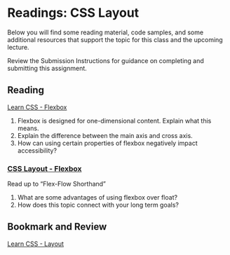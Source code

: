 # Readings: CSS Layout

Below you will find some reading material, code samples, and some additional resources that support the topic for this class and the upcoming lecture.

Review the Submission Instructions for guidance on completing and submitting this assignment.

## Reading

[Learn CSS - Flexbox](https://web.dev/learn/css/flexbox/)

1. Flexbox is designed for one-dimensional content. Explain what this means.
2. Explain the difference between the main axis and cross axis.
3. How can using certain properties of flexbox negatively impact accessibility?

### [CSS Layout - Flexbox](https://developer.mozilla.org/en-US/docs/Learn/CSS/CSS_layout/Flexbox)

Read up to “Flex-Flow Shorthand”

1. What are some advantages of using flexbox over float?
2. How does this topic connect with your long term goals?

## Bookmark and Review

[Learn CSS - Layout](https://web.dev/learn/css/layout/)
